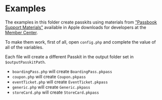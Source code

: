 Examples
========

The examples in this folder create passkits using materials from ["Passbook Support Materials"](https://developer.apple.com/downloads/index.action?name=passbook) available in Apple downloads for developers at the [Member Center](https://developer.apple.com/membercenter/index.action).

To make them work, first of all, open `config.php` and complete the value of all of the variables.

Each file will create a different Passkit in the output folder set in `$outputPasskitPath`.

* `boardingPass.php` will create `BoardingPass.pkpass`
* `coupon.php` will create `Coupon.pkpass`
* `eventTicket.php` will create `EventTicket.pkpass`
* `generic.php` will create `Generic.pkpass`
* `storeCard.php` will create `StoreCard.pkpass`

